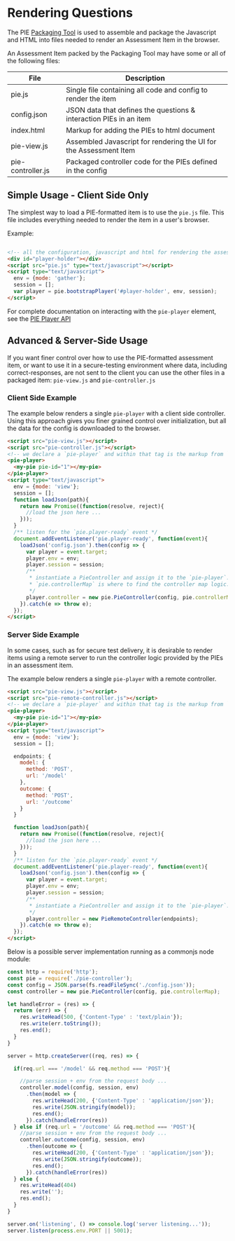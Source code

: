 # Rendering Questions

The PIE [Packaging Tool](packaging-questions.md) is used to assemble and package the Javascript and HTML into files needed to render an Assessment Item in the browser.

An Assessment Item packed by the Packaging Tool may have some or all of the following files:

| File              | Description                                                        |
|-------------------|--------------------------------------------------------------------|
| pie.js            | Single file containing all code and config to render the item      |
| config.json       | JSON data that defines the questions & interaction PIEs in an item |
| index.html        | Markup for adding the PIEs to html document                        |
| pie-view.js       | Assembled Javascript for rendering the UI for the Assessment Item  |
| pie-controller.js | Packaged controller code for the PIEs defined in the config        |





## Simple Usage - Client Side Only

The simplest way to load a PIE-formatted item is to use the `pie.js` file. This file includes everything needed to render the item in a user's browser. 

Example:
```html

<!-- all the configuration, javascript and html for rendering the assessment item is bundled in pie-all.js -->
<div id="player-holder"></div>
<script src="pie.js" type="text/javascript"></script>
<script type="text/javascript">
  env = {mode: 'gather'};
  session = [];
  var player = pie.bootstrapPlayer('#player-holder', env, session);
</script>

```

For complete documentation on interacting with the `pie-player` element, see the [PIE Player API](api/pie-player.md)


## Advanced & Server-Side Usage

If you want finer control over how to use the PIE-formatted assessment item, or want to use it in a secure-testing environment where data, including correct-responses, are not sent to the client you can use the other files in a packaged item: `pie-view.js` and `pie-controller.js`

### Client Side Example


The example below renders a single `pie-player` with a client side controller. Using this approach gives you finer grained control over initialization, but all the data for the config is downloaded to the browser. 

```html 
<script src="pie-view.js"></script>
<script src="pie-controller.js"></script>
<!-- we declare a `pie-player` and within that tag is the markup from `index.html` -->
<pie-player>
  <my-pie pie-id="1"></my-pie>
</pie-player>
<script type="text/javascript">
  env = {mode: 'view'};
  session = [];
  function loadJson(path){
    return new Promise((function(resolve, reject){
      //load the json here ...
    }));
  }
  /** listen for the `pie.player-ready` event */  
  document.addEventListener('pie.player-ready', function(event){
    loadJson('config.json').then(config => {
      var player = event.target;
      player.env = env;
      player.session = session;
      /** 
       * instantiate a PieController and assign it to the `pie-player`. 
       * `pie.controllerMap` is where to find the controller map logic.
       */
      player.controller = new pie.PieController(config, pie.controllerMap);
    }).catch(e => throw e);
  });
</script>

```


### Server Side Example

In some cases, such as for secure test delivery, it is desirable to render items using a remote server to run the controller logic provided by the PIEs in an assessment item.  

The example below renders a single `pie-player` with a remote controller.

```html 
<script src="pie-view.js"></script>
<script src="pie-remote-controller.js"></script>
<!-- we declare a `pie-player` and within that tag is the markup from `index.html` -->
<pie-player>
  <my-pie pie-id="1"></my-pie>
</pie-player>
<script type="text/javascript">
  env = {mode: 'view'};
  session = [];

  endpoints: {
    model: {
      method: 'POST',
      url: '/model'
    },
    outcome: {
      method: 'POST',
      url: '/outcome'
    }
  }

  function loadJson(path){
    return new Promise((function(resolve, reject){
      //load the json here ...
    }));
  }
  /** listen for the `pie.player-ready` event */  
  document.addEventListener('pie.player-ready', function(event){
    loadJson('config.json').then(config => {
      var player = event.target;
      player.env = env;
      player.session = session;
      /** 
       * instantiate a PieController and assign it to the `pie-player`. 
       */
      player.controller = new PieRemoteController(endpoints);
    }).catch(e => throw e);
  });
</script>
```


Below is a possible server implementation running as a commonjs node module:

```javascript
const http = require('http');
const pie = require('./pie-controller');
const config = JSON.parse(fs.readFileSync('./config.json'));
const controller = new pie.PieController(config, pie.controllerMap);

let handleError = (res) => {
  return (err) => {
    res.writeHead(500, {'Content-Type' : 'text/plain'});
    res.write(err.toString());
    res.end();
  }
}

server = http.createServer((req, res) => {

  if(req.url === '/model' && req.method === 'POST'){

    //parse session + env from the request body ...
    controller.model(config, session, env)
      .then(model => {
        res.writeHead(200, {'Content-Type' : 'application/json'});
        res.write(JSON.stringify(model));
        res.end();
      }).catch(handleError(res))
  } else if (req.url = '/outcome' && req.method === 'POST'){
    //parse session + env from the request body ...
    controller.outcome(config, session, env)
      .then(outcome => {
        res.writeHead(200, {'Content-Type' : 'application/json'});
        res.write(JSON.stringify(outcome));
        res.end();
      }).catch(handleError(res))
  } else {
    res.writeHead(404)
    res.write('');
    res.end();
  }
}

server.on('listening', () => console.log('server listening...'));
server.listen(process.env.PORT || 5001);

```







